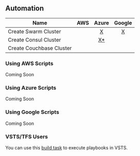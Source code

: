 ## Automation  

| Name                     | AWS | Azure | Google |
|--------------------------|:---:|:-----:|:------:|
| Create Swarm Cluster     | | [X](../../azure/swarm/create-swarm.sh) | [X](../../gcp/swarm/create-swarm.sh) | 
| Create Consul Cluster    | | [X*](../../azure/consul/create-consul.sh)   |   |  
| Create Couchbase Cluster | |   |   |

### Using AWS Scripts  
Coming Soon  

### Using Azure Scripts  
Coming Soon  

### Using Google Scripts  
Coming Soon  

### VSTS/TFS Users  
You can use this [build task](https://github.com/beverts312/vsts-build-tasks/tree/master/ansible/run-playbook) to execute playbooks in VSTS.